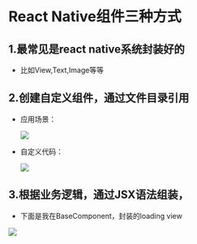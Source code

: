 # React Native组件三种方式

## 1.最常见是react native系统封装好的
  * 比如View,Text,Image等等

## 2.创建自定义组件，通过文件目录引用
* 应用场景：

  ![](http://ww3.sinaimg.cn/mw690/6314d064gw1f7azswidt2j21ka0w8n75.jpg)

* 自定义代码：

  ![](http://ww2.sinaimg.cn/mw690/6314d064gw1f7aztydkk6j212g0vqdld.jpg)

## 3.根据业务逻辑，通过JSX语法组装，
 * 下面是我在BaseComponent，封装的loading view

  ![](http://ww2.sinaimg.cn/mw690/6314d064gw1f7azv2tyr7j20ze0xidm3.jpg)
